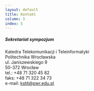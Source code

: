 ```yaml
---
layout: default
title: Kontakt
column: 3
index: 5
---
```


##### Sekretariat sympozjum

Katedra Telekomunikacji i Teleinformatyki<br>
Politechnika Wrocławska<br>
ul. Janiszewskiego 9<br>
50-372 Wrocław<br>
tel.: +48 71 320 45 82<br>
faks: +48 71 322 34 73<br>
e-mail: [kstit@pwr.edu.pl](mailto:kstit@pwr.edu.pl)
